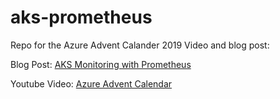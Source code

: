 # aks-prometheus
Repo for the Azure Advent Calander 2019 Video and blog post:

Blog Post: [AKS Monitoring with Prometheus](https://atouati.com/posts/2019/12/aks-monitoring-with-prometheus/)

Youtube Video: [Azure Advent Calendar](https://www.youtube.com/watch?v=XrGN2UvVPv0&feature=youtu.be)
